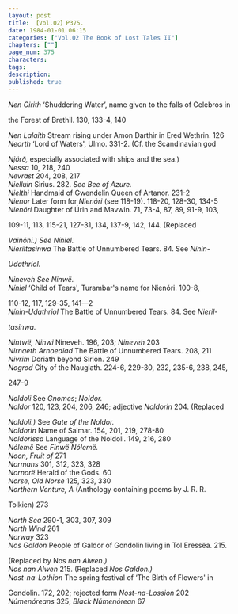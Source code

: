 ```yaml
---
layout: post
title: 【Vol.02】P375.
date: 1984-01-01 06:15
categories: ["Vol.02 The Book of Lost Tales II"]
chapters: [""]
page_num: 375
characters: 
tags: 
description: 
published: true
---
```


<p style="text-indent: 0;">
<I>Nen Girith     </I>‘Shuddering Water’, name given to the falls of Celebros in
</p>

the Forest of Brethil. 130, 133-4, 140

<I>Nen Lalaith     </I>Stream rising under Amon Darthir in Ered Wethrin. 126<BR><I>Neorth     </I>‘Lord of Waters', Ulmo. 331-2. (Cf. the Scandinavian god

<I>Njörð, </I>especially associated with ships and the sea.)<BR><I>Nessa     </I>10, 218, 240<BR><I>Nevrast     </I>204, 208, 217<BR><I>Nielluin     </I>Sirius. 282. <I>See Bee of Azure.<BR>Nielthi    </I>Handmaid of Gwendelin Queen of Artanor. 231-2<BR><I>Nienor     </I>Later form for <I>Nienóri </I>(see 118-19). 118-20, 128-30, 134-5<BR><I>Nienóri   </I>Daughter of Úrin and Mavwin. 71, 73-4, 87, 89, 91-9, 103,

109-11, 113, 115-21, 127-31, 134, 137-9, 142, 144. (Replaced

<I>Vainóni.) See Níniel.<BR>Nieriltasinwa    </I>The  Battle  of  Unnumbered  Tears.   84. See <I>Nínin-</I>

<I>Udathriol.</I>

<I>Nineveh     See Ninwë.<BR>Níniel   </I>‘Child   of   Tears',   Turambar's   name   for   Nienóri.  100-8,

110-12, 117, 129-35, 141—2<BR><I>Nínin-Udathriol    </I>The Battle of Unnumbered Tears. 84. See <I>Nieril-</I>

<I>tasinwa.</I>

<I>Nintwë, Ninwi     </I>Nineveh. 196, 203; <I>Nineveh </I>203<BR><I>Nirnaeth Arnoediad    </I>The Battle of Unnumbered Tears. 208, 211<BR><I>Nivrim     </I>Doriath beyond Sirion. 249<BR><I>Nogrod    </I>City of the Nauglath. 224-6, 229-30, 232, 235-6, 238, 245,

247-9

<I>Noldoli    </I>See <I>Gnomes</I>; <I>Noldor.<BR>Noldor   </I>120, 123, 204, 206, 246; adjective <I>Noldorin </I>204. (Replaced

<I>Noldoli.) </I>See <I>Gate of the Noldor.<BR>Noldorin     </I>Name of Salmar. 154, 201, 219, 278-80<BR><I>Noldorissa     </I>Language of the Noldoli. 149, 216, 280<BR><I>Nólemë   </I>See <I>Finwë Nólemë.<BR>Noon, Fruit of    </I>271<BR><I>Normans    </I>301, 312, 323, 328<BR><I>Nornorë   </I>Herald of the Gods. 60<BR><I>Norse, Old Norse     </I>125, 323, 330<BR><I>Northern   Venture,   A     </I>(Anthology   containing   poems   by   J.   R.   R.

Tolkien) 273

<I>North Sea     </I>290-1, 303, 307, 309<BR><I>North Wind    </I>261<BR><I>Norway     </I>323<BR><I>Nos Galdon     </I>People of Galdor of Gondolin living in Tol Eressëa. 215.

(Replaced by Nos <I>nan Alwen.)<BR>Nos nan Alwen     </I>215. (Replaced <I>Nos Galdon.)<BR>Nost-na-Lothion     </I>The spring festival  of ‘The  Birth  of  Flowers'  in

Gondolin. 172, 202; rejected form <I>Nost-na-Lossion </I>202<BR><I>Númenóreans   </I>325; <I>Black Númenórean   </I>67

